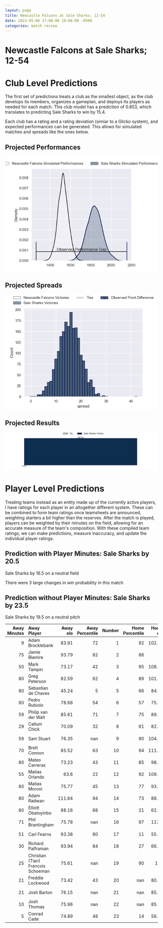 ```yaml
---  
layout: page  
title: Newcastle Falcons at Sale Sharks; 12-54  
date: 2023-05-06 17:00:00 18:00:00 -0500  
categories: match review  
---
```

# Newcastle Falcons at Sale Sharks; 12-54

# Club Level Predictions


The first set of predictions treats a club as the smallest object, as the club develops its members, organizes a gameplan, and deploys its players as needed for each match. This club model has a prediction of 0.853, which translates to predicting Sale Sharks to win by 15.4.

Each club has a rating and a rating deviation (simiar to a Glicko system), and expected performances can be generated. This allows for simulated matches and spreads like the ones below.
## Projected Performances


![Projected Performances](plots/performances_2023-05-06-SaleSharks-NewcastleFalcons.png)
## Projected Spreads


![Projected Spreads](plots/spreads_2023-05-06-SaleSharks-NewcastleFalcons.png)
## Projected Results


![Projected Results](plots/resultbar_2023-05-06-SaleSharks-NewcastleFalcons.png)
# Player Level Predictions


Treating teams instead as an entity made up of the currently active players, I have ratings for each player in an altogether different system. These can be combined to form team ratings once teamsheets are announced, weighting starters a bit higher than the reserves. After the match is played, players can be weighted by their minutes on the field, allowing for an accurate measure of the team's composition. With these compiled team ratings, we can make predictions, measure inaccuracy, and update the individual player ratings.
## Prediction with Player Minutes: Sale Sharks by 20.5


Sale Sharks by 16.5 on a neutral field

There were 3 large changes in win probability in this match
## Prediction without Player Minutes: Sale Sharks by 23.5


Sale Sharks by 19.5 on a neutral pitch



|   Away Minutes | Away Player                        |   Away elo |   Away Percentile |   Number |   Home Percentile |   Home elo | Home Player       |   Home Minutes |
|---------------:|:-----------------------------------|-----------:|------------------:|---------:|------------------:|-----------:|:------------------|---------------:|
|              9 | Adam Brocklebank                   |      83.91 |                72 |        1 |                92 |     102.44 | Bevan Rodd        |             48 |
|             75 | Jamie Blamire                      |      93.79 |                82 |        2 |                86 |      95    | Ewan Ashman       |             63 |
|             50 | Mark Tampin                        |      73.17 |                42 |        3 |                95 |     108.04 | Coenie Oosthuizen |             48 |
|             80 | Greg Peterson                      |      82.59 |                62 |        4 |                89 |     101.78 | Jean-Luc du Preez |             48 |
|             80 | Sebastian de Chaves                |      45.24 |                 5 |        5 |                66 |      84.18 | Jonny Hill        |             63 |
|             80 | Pedro Rubiolo                      |      78.68 |                54 |        6 |                57 |      75.85 | Sam Dugdale       |             80 |
|             59 | Philip van der Walt                |      85.61 |                71 |        7 |                75 |      89.69 | Ben Curry         |             80 |
|             29 | Callum Chick                       |      70.09 |                32 |        8 |                61 |      82.89 | Jono Ross         |             55 |
|             59 | Sam Stuart                         |      76.35 |               nan |        9 |                90 |     104.14 | Raffi Quirke      |             63 |
|             70 | Brett Connon                       |      85.52 |                63 |       10 |                94 |     111.14 | George Ford       |             80 |
|             80 | Mateo Carreras                     |      73.23 |                43 |       11 |                85 |      98.89 | Tom O'Flaherty    |             80 |
|             55 | Matias Orlando                     |      63.6  |                22 |       12 |                92 |     109.29 | Manu Tuilagi      |             15 |
|             80 | Matias Moroni                      |      75.77 |                45 |       13 |                77 |      93.95 | Robert du Preez   |             80 |
|             80 | Adam Radwan                        |     111.64 |                94 |       14 |                73 |      88.03 | Tom Roebuck       |             80 |
|             80 | Elliott Obatoyinbo                 |      88.16 |                68 |       15 |                21 |      62.34 | Joe Carpenter     |             80 |
|             71 | Phil Brantingham                   |      75.78 |               nan |       16 |                97 |     117.8  | Sam James         |             65 |
|             51 | Carl Fearns                        |      93.38 |                80 |       17 |                11 |      55.89 | James Harper      |             32 |
|             30 | Richard Palframan                  |      93.94 |                84 |       18 |                27 |      66.01 | Tom Ellis         |             32 |
|             25 | Christian (Tian) Francois Schoeman |      75.61 |               nan |       19 |                90 |     100    | Simon McIntyre    |             32 |
|             21 | Freddie Lockwood                   |      73.42 |                43 |       20 |               nan |      80.88 | Josh Beaumont     |             25 |
|             21 | Josh Barton                        |      76.15 |               nan |       21 |               nan |      85.26 | Alex Groves       |             17 |
|             10 | Josh Thomas                        |      75.96 |               nan |       22 |               nan |      85.07 | Will Cliff        |             17 |
|              5 | Conrad Cade                        |      74.89 |                48 |       23 |                14 |      56.51 | Ethan Caine       |             17 |

